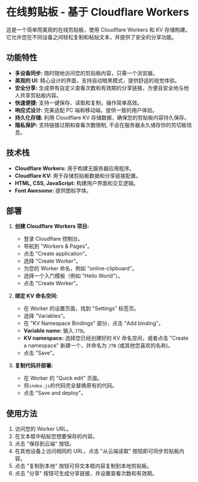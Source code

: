 

# 在线剪贴板 - 基于 Cloudflare Workers

这是一个简单而美观的在线剪贴板，使用 Cloudflare Workers 和 KV 存储构建。它允许您在不同设备之间轻松复制和粘贴文本，并提供了安全的分享功能。

## 功能特性

*   **多设备同步:**  随时随地访问您的剪贴板内容，只需一个浏览器。
*   **美观的 UI:**  精心设计的界面，支持自动暗黑模式，提供舒适的视觉体验。
*   **安全分享:**  生成带有自定义查看次数和有效期的分享链接，方便且安全地与他人共享剪贴板内容。
*   **快速便捷:**  支持一键保存、读取和复制，操作简单高效。
*   **响应式设计:**  完美适配 PC 端和移动端，提供一致的用户体验。
*   **持久化存储:**  利用 Cloudflare KV 存储数据，确保您的剪贴板内容持久保存。
*   **隐私保护:**  支持链接过期和查看次数限制, 不会在服务器永久储存你的剪切板信息。

## 技术栈

*   **Cloudflare Workers:**  用于构建无服务器应用程序。
*   **Cloudflare KV:**  用于存储剪贴板数据和分享链接配置。
*   **HTML, CSS, JavaScript:**  构建用户界面和交互逻辑。
*   **Font Awesome:**  提供图标字体。

## 部署

1. **创建 Cloudflare Workers 项目:**
    *   登录 Cloudflare 控制台。
    *   导航到 "Workers & Pages"。
    *   点击 "Create application"。
    *   选择 "Create Worker"。
    *   为您的 Worker 命名，例如 "online-clipboard"。
    *   选择一个入门模板（例如 "Hello World"）。
    *   点击 "Create Worker"。

2. **绑定 KV 命名空间:**
    *   在 Worker 的设置页面，找到 "Settings" 标签页。
    *   选择 "Variables"。
    *   在 "KV Namespace Bindings" 部分，点击 "Add binding"。
    *   **Variable name:** 输入 `JTB`。
    *   **KV namespace:** 选择您已经创建好的 KV 命名空间，或者点击 "Create a namespace" 新建一个，并命名为 `JTB` (或其他您喜欢的名称)。
    *   点击 "Save"。

3. **复制代码并部署:**
    *   在 Worker 的 "Quick edit" 页面。
    *   将`index.js`的代码完全替换原有的代码。
    *   点击 "Save and deploy"。

## 使用方法

1. 访问您的 Worker URL。
2. 在文本框中粘贴您想要保存的内容。
3. 点击 "保存到云端" 按钮。
4. 在其他设备上访问相同的 URL，点击 "从云端读取" 按钮即可同步剪贴板内容。
5. 点击 "复制到本地" 按钮可将文本框内容复制到本地剪贴板。
6. 点击 "分享" 按钮可生成分享链接，并设置查看次数和有效期。

